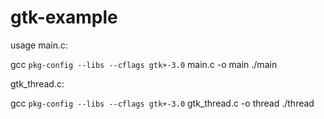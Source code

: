 # gtk-example

usage 
main.c:

gcc `pkg-config --libs --cflags gtk+-3.0` main.c -o main
./main

gtk_thread.c:

gcc `pkg-config --libs --cflags gtk+-3.0` gtk_thread.c -o thread
./thread
